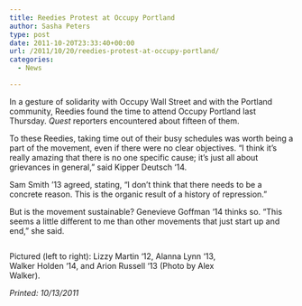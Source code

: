```yaml
---
title: Reedies Protest at Occupy Portland
author: Sasha Peters
type: post
date: 2011-10-20T23:33:40+00:00
url: /2011/10/20/reedies-protest-at-occupy-portland/
categories:
  - News

---
```

In a gesture of solidarity with Occupy Wall Street and with the Portland community, Reedies found the time to attend Occupy Portland last Thursday. _Quest_ reporters encountered about fifteen of them.

To these Reedies, taking time out of their busy schedules was worth being a part of the movement, even if there were no clear objectives. “I think it’s really amazing that there is no one specific cause; it’s just all about grievances in general,” said Kipper Deutsch ‘14.

Sam Smith ’13 agreed, stating, “I don’t think that there needs to be a concrete reason. This is the organic result of a history of repression.”

But is the movement sustainable? Genevieve Goffman ‘14 thinks so. “This seems a little different to me than other movements that just start up and end,” she said.

<div id="attachment_913" style="width: 410px" class="wp-caption aligncenter">
  <a href="https://i0.wp.com/www.reedquest.org/wp-content/uploads/2011/10/occupy-pdx-reedies.jpg"><img class="size-full wp-image-913" title="occupy pdx reedies" src="https://i0.wp.com/www.reedquest.org/wp-content/uploads/2011/10/occupy-pdx-reedies.jpg?resize=400%2C352" alt="" data-recalc-dims="1" /></a>
  
  <p class="wp-caption-text">
    Pictured (left to right): Lizzy Martin ‘12, Alanna Lynn ‘13, Walker Holden ‘14, and Arion Russell ‘13 (Photo by Alex Walker).
  </p>
</div>

_Printed: 10/13/2011_

&nbsp;